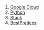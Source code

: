 1. [Google Cloud](gcloud)
2. [Python](python.md)
3. [Stack](stack.md)
4. [BestPratices](bestpratices.md)

